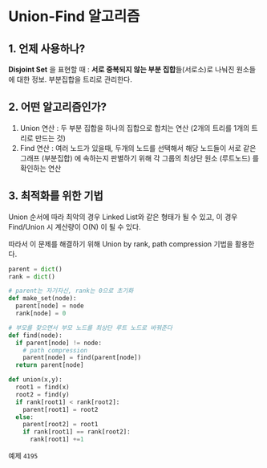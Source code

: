 # Union-Find 알고리즘

## 1. 언제 사용하나?

**Disjoint Set** 을 표현할 때 : **서로 중복되지 않는 부분 집합**들(서로소)로 나눠진 원소들에 대한 정보. 부분집합을 트리로 관리한다.

## 2. 어떤 알고리즘인가?

1) Union 연산 : 두 부분 집합을 하나의 집합으로 합치는 연산 (2개의 트리를 1개의 트리로 만드는 것)
2) Find 연산 : 여러 노드가 있을때, 두개의 노드를 선택해서 해당 노드들이 서로 같은 그래프 (부분집합) 에 속하는지 판별하기 위해 각 그룹의 최상단 원소 (루트노드) 를 확인하는 연산

## 3. 최적화를 위한 기법

Union 순서에 따라 최악의 경우 Linked List와 같은 형태가 될 수 있고, 이 경우 Find/Union 시 계산량이 O(N) 이 될 수 있다.

따라서 이 문제를 해결하기 위해 Union by rank, path compression 기법을 활용한다.

```python
parent = dict()
rank = dict()

# parent는 자기자신, rank는 0으로 초기화
def make_set(node):
  parent[node] = node
  rank[node] = 0

# 부모를 찾으면서 부모 노드를 최상단 루트 노드로 바꿔준다
def find(node):
  if parent[node] != node:
    # path compression
    parent[node] = find(parent[node])
  return parent[node]

def union(x,y):
  root1 = find(x)
  root2 = find(y)
  if rank[root1] < rank[root2]:
    parent[root1] = root2
  else:
    parent[root2] = root1
    if rank[root1] == rank[root2]:
      rank[root1] +=1
```

예제 `4195`

